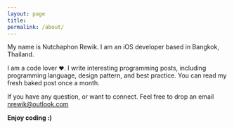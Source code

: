 ```yaml
---
layout: page
title:
permalink: /about/
---
```


My name is Nutchaphon Rewik. I am an iOS developer based in Bangkok, Thailand. 

I am a code lover <span style='font-size: 12px;'>❤️</span>. I write interesting programming posts, including programming language, design pattern, and best practice. You can read my fresh baked post once a month.

If you have any question, or want to connect. Feel free to drop an email [nrewik@outlook.com](nrewik@outlook.com)

**Enjoy coding :)**